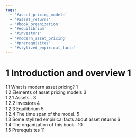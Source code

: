 ```yaml
---
tags:
  - '#asset_pricing_models'
  - '#asset_returns'
  - '#book_organization'
  - '#equilibrium'
  - '#investors'
  - '#modern_asset_pricing'
  - '#prerequisites'
  - '#stylized_empirical_facts'
---
```

# 1 Introduction and overview 1  

1.1 What is modern asset pricing? 1   
1.2 Elements of asset pricing models 3   
1.2.1 Assets . 3   
1.2.2 Investors 4   
1.2.3 Equilibrium 5   
1.2.4 The time span of the model. 5   
1.3 Some stylized empirical facts about asset returns 6   
1.4 The organization of this book . 10   
1.5 Prerequisites 11  
